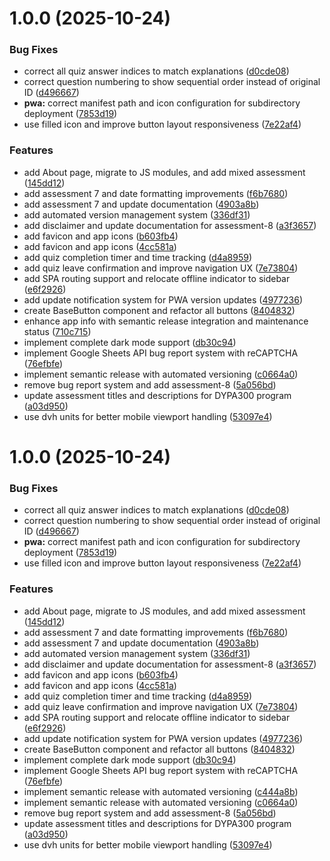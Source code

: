 # 1.0.0 (2025-10-24)


### Bug Fixes

* correct all quiz answer indices to match explanations ([d0cde08](https://github.com/ThPadelis/datalabs-ai-applications-quiz/commit/d0cde088c592ba1dc5c5a8ddb25ac172f5d97a4e))
* correct question numbering to show sequential order instead of original ID ([d496667](https://github.com/ThPadelis/datalabs-ai-applications-quiz/commit/d496667c39e9b0f41cf738f2d0e233657a3264d8))
* **pwa:** correct manifest path and icon configuration for subdirectory deployment ([7853d19](https://github.com/ThPadelis/datalabs-ai-applications-quiz/commit/7853d19fa034e3790a2f4a166db932ed670d00a7))
* use filled icon and improve button layout responsiveness ([7e22af4](https://github.com/ThPadelis/datalabs-ai-applications-quiz/commit/7e22af45238ca63dad542ef9585d089979532b7c))


### Features

* add About page, migrate to JS modules, and add mixed assessment ([145dd12](https://github.com/ThPadelis/datalabs-ai-applications-quiz/commit/145dd127dbcbf04d6e2e620a2108ad607904bc3d))
* add assessment 7 and date formatting improvements ([f6b7680](https://github.com/ThPadelis/datalabs-ai-applications-quiz/commit/f6b768002a94b9bd76c9e6e8398942e143284f77))
* add assessment 7 and update documentation ([4903a8b](https://github.com/ThPadelis/datalabs-ai-applications-quiz/commit/4903a8bb36f7c3669ae8ca994bd106622a0a6eed))
* add automated version management system ([336df31](https://github.com/ThPadelis/datalabs-ai-applications-quiz/commit/336df3163003ec527a20196645f38415fd205140))
* add disclaimer and update documentation for assessment-8 ([a3f3657](https://github.com/ThPadelis/datalabs-ai-applications-quiz/commit/a3f3657cf7625d519a0ab8739b207200e8e27312))
* add favicon and app icons ([b603fb4](https://github.com/ThPadelis/datalabs-ai-applications-quiz/commit/b603fb434c957d3395c2ab9ff56328a8651b9700))
* add favicon and app icons ([4cc581a](https://github.com/ThPadelis/datalabs-ai-applications-quiz/commit/4cc581a55bc5a7e258b2958df72dc2d9e7750cde))
* add quiz completion timer and time tracking ([d4a8959](https://github.com/ThPadelis/datalabs-ai-applications-quiz/commit/d4a8959f18aafa753cb1eb267ad05da7abacdbfe))
* add quiz leave confirmation and improve navigation UX ([7e73804](https://github.com/ThPadelis/datalabs-ai-applications-quiz/commit/7e738042a82be89031b069de7069c771df417eac))
* add SPA routing support and relocate offline indicator to sidebar ([e6f2926](https://github.com/ThPadelis/datalabs-ai-applications-quiz/commit/e6f2926abeea98d5000f1a9c6123adb8b8ac81fc))
* add update notification system for PWA version updates ([4977236](https://github.com/ThPadelis/datalabs-ai-applications-quiz/commit/4977236e798ac0ffcbafd24aafd63ff1f43c8953))
* create BaseButton component and refactor all buttons ([8404832](https://github.com/ThPadelis/datalabs-ai-applications-quiz/commit/8404832b53cf8e89b6e5c4babdef6d6941ef2dda))
* enhance app info with semantic release integration and maintenance status ([710c715](https://github.com/ThPadelis/datalabs-ai-applications-quiz/commit/710c7150f274768c23950245e62fb76682bf39ef))
* implement complete dark mode support ([db30c94](https://github.com/ThPadelis/datalabs-ai-applications-quiz/commit/db30c9424ecbf2293fcf25341ccbf77903c0f9ac))
* implement Google Sheets API bug report system with reCAPTCHA ([76efbfe](https://github.com/ThPadelis/datalabs-ai-applications-quiz/commit/76efbfe644aefa6ec5af9890581692c93549607d))
* implement semantic release with automated versioning ([c0664a0](https://github.com/ThPadelis/datalabs-ai-applications-quiz/commit/c0664a01794b675473f67468d63ee093918de769))
* remove bug report system and add assessment-8 ([5a056bd](https://github.com/ThPadelis/datalabs-ai-applications-quiz/commit/5a056bdc8e711837a4280356302145f8518abbbf))
* update assessment titles and descriptions for DYPA300 program ([a03d950](https://github.com/ThPadelis/datalabs-ai-applications-quiz/commit/a03d950e568d2772d4adba6380029ed1baf4fb22))
* use dvh units for better mobile viewport handling ([53097e4](https://github.com/ThPadelis/datalabs-ai-applications-quiz/commit/53097e47d89604d04d7850371e1be1d080870275))

# 1.0.0 (2025-10-24)


### Bug Fixes

* correct all quiz answer indices to match explanations ([d0cde08](https://github.com/ThPadelis/datalabs-ai-applications-quiz/commit/d0cde088c592ba1dc5c5a8ddb25ac172f5d97a4e))
* correct question numbering to show sequential order instead of original ID ([d496667](https://github.com/ThPadelis/datalabs-ai-applications-quiz/commit/d496667c39e9b0f41cf738f2d0e233657a3264d8))
* **pwa:** correct manifest path and icon configuration for subdirectory deployment ([7853d19](https://github.com/ThPadelis/datalabs-ai-applications-quiz/commit/7853d19fa034e3790a2f4a166db932ed670d00a7))
* use filled icon and improve button layout responsiveness ([7e22af4](https://github.com/ThPadelis/datalabs-ai-applications-quiz/commit/7e22af45238ca63dad542ef9585d089979532b7c))


### Features

* add About page, migrate to JS modules, and add mixed assessment ([145dd12](https://github.com/ThPadelis/datalabs-ai-applications-quiz/commit/145dd127dbcbf04d6e2e620a2108ad607904bc3d))
* add assessment 7 and date formatting improvements ([f6b7680](https://github.com/ThPadelis/datalabs-ai-applications-quiz/commit/f6b768002a94b9bd76c9e6e8398942e143284f77))
* add assessment 7 and update documentation ([4903a8b](https://github.com/ThPadelis/datalabs-ai-applications-quiz/commit/4903a8bb36f7c3669ae8ca994bd106622a0a6eed))
* add automated version management system ([336df31](https://github.com/ThPadelis/datalabs-ai-applications-quiz/commit/336df3163003ec527a20196645f38415fd205140))
* add disclaimer and update documentation for assessment-8 ([a3f3657](https://github.com/ThPadelis/datalabs-ai-applications-quiz/commit/a3f3657cf7625d519a0ab8739b207200e8e27312))
* add favicon and app icons ([b603fb4](https://github.com/ThPadelis/datalabs-ai-applications-quiz/commit/b603fb434c957d3395c2ab9ff56328a8651b9700))
* add favicon and app icons ([4cc581a](https://github.com/ThPadelis/datalabs-ai-applications-quiz/commit/4cc581a55bc5a7e258b2958df72dc2d9e7750cde))
* add quiz completion timer and time tracking ([d4a8959](https://github.com/ThPadelis/datalabs-ai-applications-quiz/commit/d4a8959f18aafa753cb1eb267ad05da7abacdbfe))
* add quiz leave confirmation and improve navigation UX ([7e73804](https://github.com/ThPadelis/datalabs-ai-applications-quiz/commit/7e738042a82be89031b069de7069c771df417eac))
* add SPA routing support and relocate offline indicator to sidebar ([e6f2926](https://github.com/ThPadelis/datalabs-ai-applications-quiz/commit/e6f2926abeea98d5000f1a9c6123adb8b8ac81fc))
* add update notification system for PWA version updates ([4977236](https://github.com/ThPadelis/datalabs-ai-applications-quiz/commit/4977236e798ac0ffcbafd24aafd63ff1f43c8953))
* create BaseButton component and refactor all buttons ([8404832](https://github.com/ThPadelis/datalabs-ai-applications-quiz/commit/8404832b53cf8e89b6e5c4babdef6d6941ef2dda))
* implement complete dark mode support ([db30c94](https://github.com/ThPadelis/datalabs-ai-applications-quiz/commit/db30c9424ecbf2293fcf25341ccbf77903c0f9ac))
* implement Google Sheets API bug report system with reCAPTCHA ([76efbfe](https://github.com/ThPadelis/datalabs-ai-applications-quiz/commit/76efbfe644aefa6ec5af9890581692c93549607d))
* implement semantic release with automated versioning ([c444a8b](https://github.com/ThPadelis/datalabs-ai-applications-quiz/commit/c444a8b875287497de083a885c694b04b5229d63))
* implement semantic release with automated versioning ([c0664a0](https://github.com/ThPadelis/datalabs-ai-applications-quiz/commit/c0664a01794b675473f67468d63ee093918de769))
* remove bug report system and add assessment-8 ([5a056bd](https://github.com/ThPadelis/datalabs-ai-applications-quiz/commit/5a056bdc8e711837a4280356302145f8518abbbf))
* update assessment titles and descriptions for DYPA300 program ([a03d950](https://github.com/ThPadelis/datalabs-ai-applications-quiz/commit/a03d950e568d2772d4adba6380029ed1baf4fb22))
* use dvh units for better mobile viewport handling ([53097e4](https://github.com/ThPadelis/datalabs-ai-applications-quiz/commit/53097e47d89604d04d7850371e1be1d080870275))
